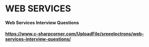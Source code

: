 # WEB SERVICES

#### Web Services Interview Questions
#### https://www.c-sharpcorner.com/UploadFile/sreeelectrons/web-services-interview-questions/
